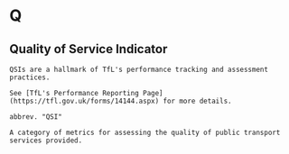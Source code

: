 # Q

## Quality of Service Indicator
```{sidebar} UK - Transport for London (TfL)
QSIs are a hallmark of TfL's performance tracking and assessment practices.

See [TfL's Performance Reporting Page](https://tfl.gov.uk/forms/14144.aspx) for more details.

```
```{tabbed} Definition
abbrev. "QSI"

A category of metrics for assessing the quality of public transport services provided.

```
